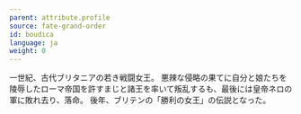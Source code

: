 ```yaml
---
parent: attribute.profile
source: fate-grand-order
id: boudica
language: ja
weight: 0
---
```


一世紀、古代ブリタニアの若き戦闘女王。
悪辣な侵略の果てに自分と娘たちを陵辱したローマ帝国を許すまじと諸王を率いて叛乱するも、最後には皇帝ネロの軍に敗れ去り、落命。
後年、ブリテンの「勝利の女王」の伝説となった。
